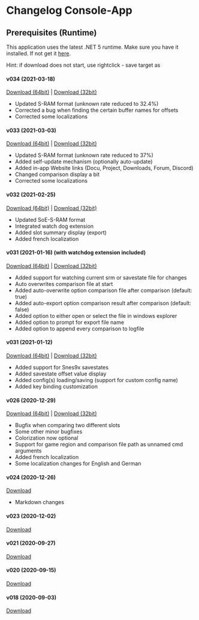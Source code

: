 ﻿# Changelog Console-App

## Prerequisites (Runtime)
This application uses the latest .NET 5 runtime. Make sure you have it installed. If not get it <a href=prerequisites>here</a>.

Hint: if download does not start, use rightclick - save target as

#### v034 (2021-03-18) 
<a href="http://xeth.de/Releases/SramComparer/034/Comparer-SoE-034-x64.zip">Download (64bit)</a> | 
<a href="http://xeth.de/Releases/SramComparer/034/Comparer-SoE-034-x86.zip">Download (32bit)</a>
* Updated S-RAM format (unknown rate reduced to 32.4%)
* Corrected a bug when finding the certain buffer names for offsets
* Corrected some localizations

#### v033 (2021-03-03) 
<a href="http://xeth.de/Releases/SramComparer/033/Comparer-SoE-033-x64.zip">Download (64bit)</a> | 
<a href="http://xeth.de/Releases/SramComparer/033/Comparer-SoE-033-x86.zip">Download (32bit)</a>
* Updated S-RAM format (unknown rate reduced to 37%)
* Added self-update mechanism (optionally auto-update)
* Added in-app Website links (Docu, Project, Downloads, Forum, Discord)
* Changed comparison display a bit
* Corrected some localizations

#### v032 (2021-02-25) 
<a href="http://xeth.de/Releases/SramComparer/032/Comparer-SoE-032-x64.zip">Download (64bit)</a> | 
<a href="http://xeth.de/Releases/SramComparer/032/Comparer-SoE-032-x86.zip">Download (32bit)</a>
* Updated SoE-S-RAM format
* Integrated watch dog extension
* Added slot summary display (export)
* Added french localization

#### v031 (2021-01-16) (with watchdog extension included) 
<a href="http://xeth.de/Releases/SramComparer/031/Comparer-SoE-Watchdog-x64-031.zip">Download (64bit)</a> | 
<a href="http://xeth.de/Releases/SramComparer/031/Comparer-SoE-Watchdog-x86-031.zip">Download (32bit)</a>
* Added support for watching current srm or savestate file for changes
* Auto overwrites comparison file at start
* Added auto-overwrite option comparison file after comparison (default: true)
* Added auto-export option comparison result after comparison (default: false)
* Added option to either open or select the file in windows explorer
* Added option to prompt for export file name
* Added option to append every comparison to logfile

#### v031 (2021-01-12)
<a href="http://xeth.de/Releases/SramComparer/031/Comparer-SoE-x64-031.zip">Download (64bit)</a> | 
<a href="http://xeth.de/Releases/SramComparer/031/Comparer-SoE-x86-031.zip">Download (32bit)</a>
* Added support for Snes9x savestates
* Added savestate offset value display
* Added config(s) loading/saving (support for custom config name)
* Added key binding customization

#### v026 (2020-12-29)
<a href="http://xeth.de/Releases/SramComparer/026/Comparer-SoE-x64-026.zip">Download (64bit)</a> | 
<a href="http://xeth.de/Releases/SramComparer/026/Comparer-SoE-x86-026.zip">Download (32bit)</a>
* Bugfix when comparing two different slots
* Some other minor bugfixes
* Colorization now optional
* Support for game region and comparison file path as unnamed cmd arguments
* Added french localization
* Some localization changes for English and German

#### v024 (2020-12-26)
<a href="http://xeth.de/Releases/SramComparer/024/Comparer-SoE-024.zip">Download</a>
* Markdown changes

#### v023 (2020-12-02)
<a href="http://xeth.de/Releases/SramComparer/023/Comparer-SoE-023.zip">Download</a>

#### v021 (2020-09-27)
<a href="http://xeth.de/Releases/SramComparer/021/Comparer-SoE-021.zip">Download</a>

#### v020 (2020-09-15)
<a href="http://xeth.de/Releases/SramComparer/020/Comparer-SoE-020.zip">Download</a>

#### v018 (2020-09-03)
<a href="http://xeth.de/Releases/SramComparer/018/Comparer-SoE-018.zip">Download</a>
